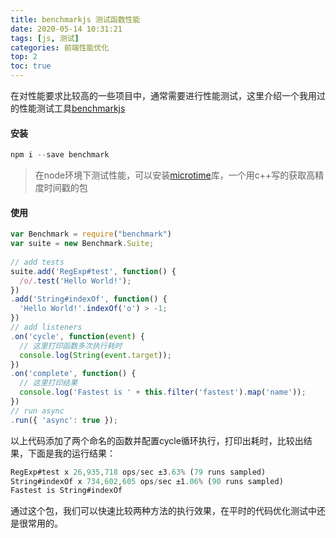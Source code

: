 ```yaml
---
title: benchmarkjs 测试函数性能
date: 2020-05-14 10:31:21
tags: [js, 测试]
categories: 前端性能优化
top: 2
toc: true
---
```

在对性能要求比较高的一些项目中，通常需要进行性能测试，这里介绍一个我用过的性能测试工具[benchmarkjs](https://www.npmjs.com/package/benchmark)

#### 安装
```js
npm i --save benchmark
```
> 在node环境下测试性能，可以安装[microtime](https://www.npmjs.com/package/microtime)库，一个用c++写的获取高精度时间戳的包  

#### 使用
```js
var Benchmark = require("benchmark")
var suite = new Benchmark.Suite;
 
// add tests
suite.add('RegExp#test', function() {
  /o/.test('Hello World!');
})
.add('String#indexOf', function() {
  'Hello World!'.indexOf('o') > -1;
})
// add listeners
.on('cycle', function(event) {
  // 这里打印函数多次执行耗时
  console.log(String(event.target));
})
.on('complete', function() {
  // 这里打印结果
  console.log('Fastest is ' + this.filter('fastest').map('name'));
})
// run async
.run({ 'async': true });
```
以上代码添加了两个命名的函数并配置cycle循环执行，打印出耗时，比较出结果，下面是我的运行结果：
```js
RegExp#test x 26,935,718 ops/sec ±3.63% (79 runs sampled)
String#indexOf x 734,602,605 ops/sec ±1.06% (90 runs sampled)
Fastest is String#indexOf
```
通过这个包，我们可以快速比较两种方法的执行效果，在平时的代码优化测试中还是很常用的。
